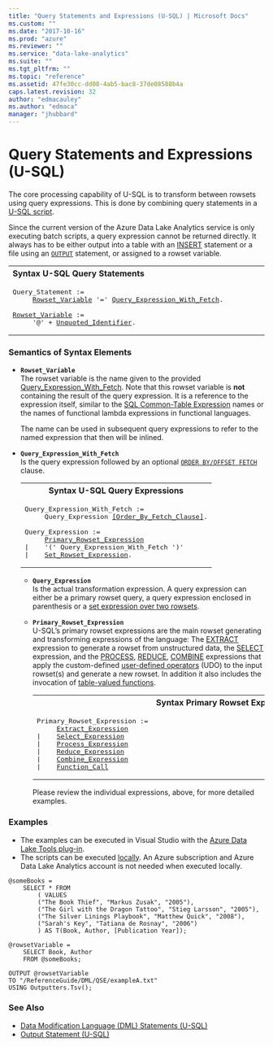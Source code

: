 ```yaml
---
title: "Query Statements and Expressions (U-SQL) | Microsoft Docs"
ms.custom: ""
ms.date: "2017-10-16"
ms.prod: "azure"
ms.reviewer: ""
ms.service: "data-lake-analytics"
ms.suite: ""
ms.tgt_pltfrm: ""
ms.topic: "reference"
ms.assetid: 47fe30cc-dd08-4ab5-bac8-37de08588b4a
caps.latest.revision: 32
author: "edmacauley"
ms.author: "edmaca"
manager: "jhubbard"
---
```

# Query Statements and Expressions (U-SQL)
The core processing capability of U-SQL is to transform between rowsets using query expressions. This is done by combining query statements in a [U-SQL script](../u-sql/u-sql-scripts.md).  
  
Since the current version of the Azure Data Lake Analytics service is only executing batch scripts, a query expression cannot be returned directly. It always has to be either output into a table with an [INSERT](../u-sql/insert-u-sql.md) statement or a file using an [`OUTPUT`](../u-sql/output-statement-u-sql.md) statement, or assigned to a rowset variable.  
  
<table><th align="left">Syntax U-SQL Query Statements</th><tr><td><pre>
Query_Statement :=                                                                                       
     <a href="#row_var">Rowset_Variable</a> '=' <a href="#qry_exp_fetch">Query_Expression_With_Fetch</a>.<br />
<a href="#row_var">Rowset_Variable</a> :=
     '@' + <a href="u-sql-identifiers.md">Unquoted_Identifier</a>.
</pre></td></tr></table>

### Semantics of Syntax Elements    
- <a name="row_var"></a>**`Rowset_Variable`**   
  The rowset variable is the name given to the provided <a href="#qry_exp_fetch">Query_Expression_With_Fetch</a>. Note that this rowset variable is **not** containing the result of the query expression. It is a reference to the expression itself, similar to the [SQL Common-Table Expression](https://msdn.microsoft.com/library/ms175972.aspx) names or the names of functional lambda expressions in functional languages.  
  
  The name can be used in subsequent query expressions to refer to the named expression that then will be inlined.  
   
- <a name="qry_exp_fetch"></a>**`Query_Expression_With_Fetch`**   
  Is the query expression followed by an optional [`ORDER BY/OFFSET FETCH`](../u-sql/order-by-and-offset-fetch-clause-u-sql.md) clause.   
  
  <table><th>Syntax U-SQL Query Expressions</th><tr><td><pre>
  Query_Expression_With_Fetch :=
       Query_Expression <a href="ORDER%20BY%20and%20OFFSET_FETCH%20Clause%20(U-SQL).md">[Order_By_Fetch_Clause]</a>.<br />     
  Query_Expression :=
       <a href="#pri_row_exp">Primary_Rowset_Expression</a>
  |    '(' Query_Expression_With_Fetch ')'
  |    <a href="Set%20Rowset%20Expressions%20(U-SQL).md">Set_Rowset_Expression</a>.
  </pre></td></tr></table>
    
  - <a name="qry_exp"></a>**`Query_Expression`**   
    Is the actual transformation expression.  A query expression can either be a primary rowset query, a query expression enclosed in parenthesis or a [set expression over two rowsets](../u-sql/set-rowset-expressions-u-sql.md).   

  - <a name="pri_row_exp"></a>**`Primary_Rowset_Expression`**  
    U-SQL’s primary rowset expressions are the main rowset generating and transforming expressions of the language: The [EXTRACT](../u-sql/extract-expression-u-sql.md) expression to generate a rowset from unstructured data, the [SELECT](../u-sql/select-expression-u-sql.md) expression, and the [PROCESS](../u-sql/process-expression-u-sql.md), [REDUCE](../u-sql/reduce-expression-u-sql.md), [COMBINE](../u-sql/combine-expression-u-sql.md) expressions that apply the custom-defined [user-defined operators](https://docs.microsoft.com/azure/data-lake-analytics/data-lake-analytics-u-sql-programmability-guide#user-defined-objects--udo) (UDO) to the input rowset(s) and generate a new rowset. In addition it also includes the invocation of [table-valued functions](../u-sql/u-sql-table-valued-functions.md).  

    <table><th>Syntax Primary Rowset Expression</th><tr><td><pre>
    Primary_Rowset_Expression :=                                                                   
         <a href="extract-expression-u-sql.md">Extract_Expression</a>
    |    <a href="select-expression-u-sql.md">Select_Expression</a>
    |    <a href="process-expression-u-sql.md">Process_Expression</a>
    |    <a href="reduce-expression-u-sql.md">Reduce_Expression</a>
    |    <a href="combine-expression-u-sql.md">Combine_Expression</a>
    |    <a href="table-valued-function-expression-u-sql.md">Function_Call</a>
    </pre></td></tr></table>
        
    Please review the individual expressions, above, for more detailed examples.
        
### Examples
- The examples can be executed in Visual Studio with the [Azure Data Lake Tools plug-in](https://www.microsoft.com/download/details.aspx?id=49504).  
- The scripts can be executed [locally](https://docs.microsoft.com/azure/data-lake-analytics/data-lake-analytics-data-lake-tools-get-started#run-u-sql-locally).  An Azure subscription and Azure Data Lake Analytics account is not needed when executed locally.
```
@someBooks = 
    SELECT * FROM 
        ( VALUES
        ("The Book Thief", "Markus Zusak", "2005"),
        ("The Girl with the Dragon Tattoo", "Stieg Larsson", "2005"),
        ("The Silver Linings Playbook", "Matthew Quick", "2008"),
        ("Sarah's Key", "Tatiana de Rosnay", "2006")
        ) AS T(Book, Author, [Publication Year]);
        
@rowsetVariable =
    SELECT Book, Author
    FROM @someBooks;

OUTPUT @rowsetVariable
TO "/ReferenceGuide/DML/QSE/exampleA.txt"
USING Outputters.Tsv();
```

  
### See Also 
* [Data Modification Language (DML) Statements (U-SQL)](../u-sql/data-modification-language-dml-statements-u-sql.md) 
* [Output Statement (U-SQL)](../u-sql/output-statement-u-sql.md)  

